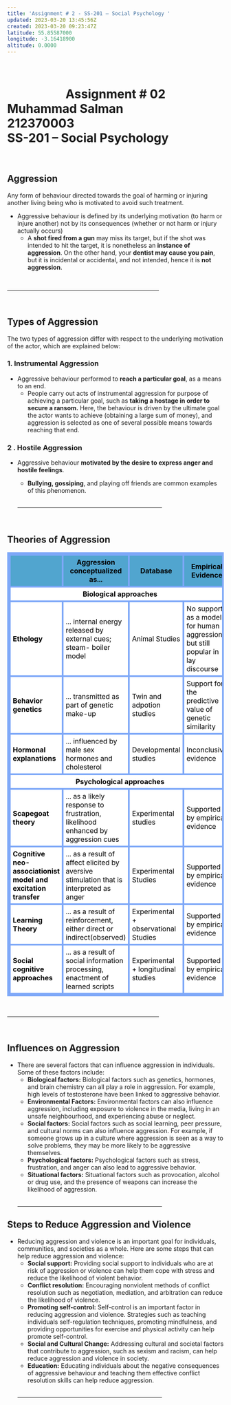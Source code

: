 ```yaml
---
title: 'Assignment # 2 - SS-201 – Social Psychology '
updated: 2023-03-20 13:45:56Z
created: 2023-03-20 09:23:47Z
latitude: 55.85587000
longitude: -3.16418900
altitude: 0.0000
---
```


<h1>
<br>
<center>Assignment # 02</center>
 Muhammad Salman <br>212370003<br> SS-201 &#8211;  Social Psychology
<br>

</h1>

<br>

## Aggression
Any form of behaviour directed towards the goal of harming or injuring another living being who is motivated to avoid such treatment. 
-	Aggressive behaviour is defined by its underlying motivation (to harm or injure another) not by its consequences (whether or not harm or injury actually occurs)
	-	A **shot fired from a gun** may miss its target, but if the shot was intended to hit the target, it is nonetheless an **instance of aggression**. On the other hand, your **dentist may cause you pain**, but it is incidental or accidental, and not intended, hence it is **not aggression**.

<br>
	
<p align="center">
    <hr width="70%">
</p>

<br>

## Types of Aggression
The two types of aggression differ with respect to the underlying motivation of the actor, which are explained below:
### 1. Instrumental Aggression
- Aggressive behaviour performed to **reach a particular goal**, as a means to an end.
	- People carry out acts of instrumental aggression for purpose of achieving a particular goal, such as **taking a hostage in order to secure a ransom.** Here, the behaviour is driven by the ultimate goal the actor wants to achieve (obtaining a large sum of money), and aggression is selected as one of several possible means towards reaching that end.
### 2 . Hostile Aggression
-	Aggressive behaviour **motivated by the desire to express anger and hostile feelings**.
	-	**Bullying, gossiping**, and playing off friends are common examples of this phenomenon.
	<br>
	
	<p align="center">
    <hr width="70%">
</p>

<br>


## Theories of Aggression
<!-- CSS Code: Place this code in the document's head (between the <head> -- </head> tags) -->
<style>
table.customTable {
  width: 100%;
  background-color: #FFFFFF;
  border-collapse: collapse;
  border-width: 4px;
  border-color: #7EA8F8;
  border-style: solid;
  color: #000000;
}

table.customTable td, table.customTable th {
  border-width: 4px;
  border-color: #7EA8F8;
  border-style: solid;
  padding: 5px;

}

table.customTable thead {
  background-color: #51A5CF;
}
</style>

<!-- HTML Code: Place this code in the document's body (between the <body> tags) where the table should appear -->
<table class="customTable">
  <thead>
    <tr>
      <th></th>
      <th>Aggression
conceptualized as...</th>
      <th>Database</th>
      <th>Empirical Evidence</th>
    </tr>
  </thead>
  <tbody>
    <tr>
		<td colspan='4' style="text-align:center;"><b>Biological approaches</b></td>
    </tr>
    <tr>
      <td><b>Ethology</b></td>
      <td>... internal energy released
by external cues; steam-
boiler model</td>
      <td>Animal Studies</td>
      <td>No support as a model
for human aggression,
but still popular in lay
discourse</td>
    </tr>
    <tr>
      <td><b>Behavior genetics</b></td>
      <td>... transmitted as part of
genetic make-up</td>
      <td>Twin and adpotion studies</td>
      <td>Support for the
predictive value of
genetic similarity</td>
    </tr>
    <tr>
      <td><b>Hormonal
explanations</b></td>
      <td>... influenced by male sex
hormones and cholesterol</td>
      <td>Developmental
studies </td>
      <td>Inconclusive evidence</td>
    </tr>
    <tr>
     <td colspan='4' style="text-align:center;"><b>Psychological approaches</b></td>
    </tr>
    <tr>
      <td><b>Scapegoat theory</b></td>
      <td>... as a likely response to
frustration, likelihood
enhanced by aggression
cues</td>
      <td>Experimental studies</td>
      <td>Supported by
empirical evidence</td>
    </tr>
    <tr>
      <td><b>Cognitive neo-associationist
model and
excitation transfer</b></td>
      <td>... as a result of affect
elicited by aversive
stimulation that is
interpreted as anger</td>
      <td>Experimental
Studies</td>
      <td>Supported by
empirical evidence</td>
    </tr>
    <tr>
      <td><b>Learning Theory</b></td>
      <td>... as a result of
reinforcement, either direct
or indirect(observed)</td>
      <td>Experimental +
observational
Studies</td>
      <td>Supported by
empirical evidence</td>
    </tr>
    <tr>
      <td><b>Social cognitive
approaches</b></td>
      <td>... as a result of social
information processing,
enactment of learned
scripts</td>
      <td>Experimental +
longitudinal
studies</td>
      <td>Supported by
empirical evidence</td>
    </tr>
  </tbody>
</table>

<br>

<p align="center">
    <hr width="70%">
</p>


<br>

## Influences on Aggression
- There are several factors that can influence aggression in individuals. Some of these factors include:
	- **Biological factors:** Biological factors such as genetics, hormones, and brain chemistry can all play a role in aggression. For example, high levels of testosterone have been linked to aggressive behavior.
	- **Environmental Factors:** Environmental factors can also influence aggression, including exposure to violence in the media, living in an unsafe neighbourhood, and experiencing abuse or neglect.
	- **Social factors:** Social factors such as social learning, peer pressure, and cultural norms can also influence aggression. For example, if someone grows up in a culture where aggression is seen as a way to solve problems, they may be more likely to be aggressive themselves.
	- **Psychological factors:** Psychological factors such as stress, frustration, and anger can also lead to aggressive behavior.
	- **Situational factors:** Situational factors such as provocation, alcohol or drug use, and the presence of weapons can increase the likelihood of aggression.
	<br>
	<p align="center">
    <hr width="70%">
</p>


## Steps to Reduce Aggression and Violence
- Reducing aggression and violence is an important goal for individuals, communities, and societies as a whole. Here are some steps that can help reduce aggression and violence:
	- **Social support:** Providing social support to individuals who are at risk of aggression or violence can help them cope with stress and reduce the likelihood of violent behavior.
	- **Conflict resolution:** Encouraging nonviolent methods of conflict resolution such as negotiation, mediation, and arbitration can reduce the likelihood of violence.
	- **Promoting self-control:** Self-control is an important factor in reducing aggression and violence. Strategies such as teaching individuals self-regulation techniques, promoting mindfulness, and providing opportunities for exercise and physical activity can help promote self-control.
	- **Social and Cultural Change:** Addressing cultural and societal factors that contribute to aggression, such as sexism and racism, can help reduce aggression and violence in society.
	- **Education:** Educating individuals about the negative consequences of aggressive behaviour and teaching them effective conflict resolution skills can help reduce aggression.	
	<br>
	<p align="center">
    <hr width="70%">
</p>
